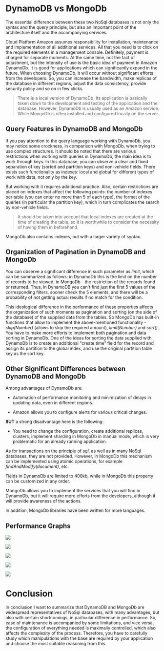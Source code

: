 # DynamoDB vs MongoDb

The essential difference between these two NoSql databases is not only the syntax and the query principle, but also an important point of the architecture itself and the accompanying services. 

Cloud Platform Amazon assumes responsibility for installation, maintenance and implementation of all additional services. All that you need is to click on the required elements in a management console. Definitely, payment is charged for separate moments. At the same time, 
not the fact of adjustment, but the intensity of use is the basic idea of payment in Amazon DynamoDb. It is good for applications which can significantly expand in the future. When choosing DynamoDb, it will occur without significant efforts from the developers. So, you can increase the bandwidth, make replicas of the database in different regions, adjust the data consistency, provide security policy and so on in few clicks. 
> There is a local version of DynamoDb. Its application is basically taken down to the development and testing of the application and the database. However, DynamoDb is usually used as an Amazon service. While MongoDb is often installed and configured locally on the server. 

## Query Features in DynamoDB and MongoDb

If you pay attention to the query language working with DynamoDb, you may notice some crockness, in comparison with MongoDb, when trying to use complex structures. It should be noted that there are various restrictions when working with queries in DynamoDb, the main idea is to work through keys. In this database, you can observe a clear and fixed separation of key (sorted and partition keys) and 	non-vehicle fields. 
There exists such functionality as indexes: local and global for different types of work with data, not only by the key. 

But working with it requires additional practice. Also, certain restrictions are placed on indexes that affect the following points: the number of indexes per table (you can enter no more than 5 of each type), the format of the queries (in particular the partition key), which in turn complicates the search by non-vehicle fields. 
> It should be taken into account that local indexes are created at the time of creating the table, so it is worthwhile to consider the necessity of having them in beforehand.

MongoDb also contains indexes, but with a larger variety of syntax.

## Organization of Pagination in DynamoDB and MongoDb

You can observe a significant difference in such parameter as *limit*, which  can be summarized as follows: in DynamoDb this is the limit on the number of records to be viewed, in MongoDb - the restriction of the records found or returned. Thus, in DynamoDB you can't find just the first 5 values of the corresponding filters, sooner check the 5 elements, and there will be a probability of not getting actual results if no match for the condition. 
 
This ideological difference in the performance of these properties affects the organization of such moments as pagination and sorting (on the side of the database) of the supplied data from the tables. So MongoDb has built-in functions that allow to implement the above-mentioned functionality - *skip(Number)* (allows to skip the required amount), *limit(Number)* and *sort()*. You have to make more efforts to implement both pagination and data sorting in DynamoDb. One of the ideas for sorting the data supplied with DynamoDb is to create an additional "create time" field for the record and assign its partition to the global index, and use the original partition table key as the sort key. 

## Other Significant Differences between DynamoDB and MongoDb

Among advantages of DynamoDb are: 

* Automation of performance monitoring and minimization of delays in updating data, even in different regions.

* Amazon allows you to configure alerts for various critical changes.

**BUT** a strong disadvantage here is the following: 

* You need to change the configuration, create additional replicas, clusters, implement sharding in MongoDb in manual mode, which is very problematic for an already running application.


As for transactions on the principle of *sql*, as well as in many NoSql databases, they are not provided. However, in MongoDb this mechanism can be implemented using atomic operations, for example *findAndModify(document)*, etc. 

Fields in DynamoDb are limited to 400kb, while in MongoDb this property can be customized in any order. 

MongoDb allows you to implement the services that you will find in DynamoDb, but it will require more efforts from the developers, although it will provide awareness of the actions.

In addition, MongoDb libraries have been written for more languages.

## Performance Graphs

![](https://github.com/PerminovaAnastasia/Images/blob/master/Ðèñóíîê1.png)

![](https://github.com/PerminovaAnastasia/Images/blob/master/Ðèñóíîê2.png)

![](https://github.com/PerminovaAnastasia/Images/blob/master/Ðèñóíîê3.png)

![](https://github.com/PerminovaAnastasia/Images/blob/master/Ðèñóíîê4.png)

![](https://github.com/PerminovaAnastasia/Images/blob/master/Ðèñóíîê5.png)

# Conclusion
In conclusion I want to summarize that DynamoDB and MongoDb are widespread representatives of NoSql databases, with many advantages, but also with certain shortcomings, in particular difference in performance. So, ease of maintenance is accompanied by some limitations, and vice versa, the configuration of everything needed is maximally controlled, which also affects the complexity of the process. Therefore, you have to carefully study which manipulations with the base are required by your application and choose the most suitable reasoning from this.
